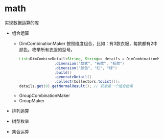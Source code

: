 # math

实现数据运算的库
- 组合运算

  - DimCombinationMaker
    按照维度组合，比如：有3款衣服，每款都有2中颜色，枚举所有衣服的型号。
    ```java
    List<DimCombineDetail<String, String>> details = DimCombinationMaker.<String, String>builder()
                    .dimension("款式", "长款", "短款")
                    .dimension("颜色", "红", "绿")
                    .build()
                    .generateDetail()
                    .collect(Collectors.toList());
    details.get(0).getNormalResult(); // 获取第一个组合结果
    ```
  - GroupCombinationMaker
  - GroupMaker


- 排列运算

- 树型枚举

- 集合运算
